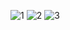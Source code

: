 ![1](https://github.com/ariaanahmed/15.5-Practice-Day-2-django/assets/121677432/010112f2-09f7-418a-9f42-fe8b1ab7c114)
![2](https://github.com/ariaanahmed/15.5-Practice-Day-2-django/assets/121677432/6f7a7ec7-635a-4196-a2eb-f1cbf1757910)
![3](https://github.com/ariaanahmed/15.5-Practice-Day-2-django/assets/121677432/a8a3b20a-3ac3-49e6-b1d3-1f6439ed4de1)
